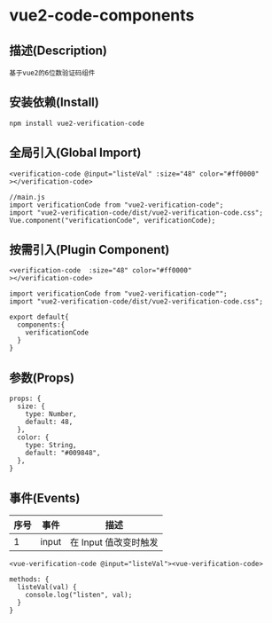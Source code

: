 # vue2-code-components

## 描述(Description)

```
基于vue2的6位数验证码组件
```

## 安装依赖(Install)

```
npm install vue2-verification-code
```

## 全局引入(Global Import)

```
<verification-code @input="listeVal" :size="48" color="#ff0000"
></verification-code>

//main.js
import verificationCode from "vue2-verification-code";
import "vue2-verification-code/dist/vue2-verification-code.css";
Vue.component("verificationCode", verificationCode);
```

## 按需引入(Plugin Component)

```
<verification-code  :size="48" color="#ff0000"
></verification-code>

import verificationCode from "vue2-verification-code"";
import "vue2-verification-code/dist/vue2-verification-code.css";

export default{
  components:{
    verificationCode
  }
}
```

## 参数(Props)

```
props: {
  size: {
    type: Number,
    default: 48,
  },
  color: {
    type: String,
    default: "#009848",
  },
}
```

## 事件(Events)

| 序号 | 事件  | 描述                  |
| ---- | ----- | --------------------- |
| 1    | input | 在 Input 值改变时触发 |

```
<vue-verification-code @input="listeVal"><vue-verification-code>

methods: {
  listeVal(val) {
    console.log("listen", val);
  }
}
```
